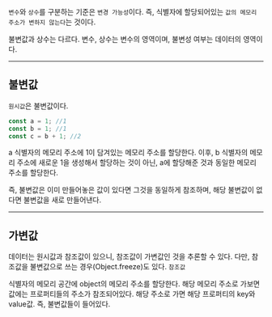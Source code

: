 `변수`와 `상수`를 구분하는 기준은 `변경 가능성`이다. 즉, 식별자에 할당되어있는 `값의 메모리 주소가 변하지 않는다`는 것이다.

불변값과 상수는 다르다.
변수, 상수는 변수의 영역이며,
불변성 여부는 데이터의 영역이다.

---

## 불변값

`원시값`은 불변값이다.

```js
const a = 1; //1
const b = 1; //1
const c = b + 1; //2
```

a 식별자의 메모리 주소에 1이 담겨있는 메모리 주소를 할당한다.
이후, b 식별자의 메모리 주소에 새로운 1을 생성해서 할당하는 것이 아닌, a에 할당해준 것과 동일한 메모리 주소를 할당한다.

즉, 불변값은 이미 만들어놓은 값이 있다면 그것을 동일하게 참조하며,
해당 불변값이 없다면 불변값을 새로 만들어낸다.

---

## 가변값

데이터는 원시값과 참조값이 있으니, 참조값이 가변값인 것을 추론할 수 있다.
다만, 참조값을 불변값으로 쓰는 경우(Object.freeze)도 있다.
`참조값`

식별자의 메모리 공간에 object의 메모리 주소를 할당한다.
해당 메모리 주소로 가보면 값에는 프로퍼티들의 주소가 참조되어있다.
해당 주소로 가면 해당 프로퍼티의 key와 value값. 즉, 불변값들이 들어있다.
